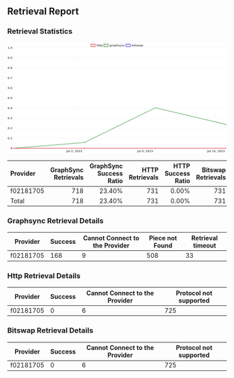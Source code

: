 ## Retrieval Report
### Retrieval Statistics
<img src="https://raw.githubusercontent.com/data-preservation-programs/filplus-checker-assets/main/filecoin-project/filecoin-plus-large-datasets/issues/2040/1689658914032.png"/>

| Provider  | GraphSync Retrievals | GraphSync Success Ratio | HTTP Retrievals | HTTP Success Ratio | Bitswap Retrievals | Bitswap Success Ratio |
| :-------- | -------------------: | ----------------------: | --------------: | -----------------: | -----------------: | --------------------: |
| f02181705 |                  718 |                  23.40% |             731 |              0.00% |                731 |                 0.00% |
| Total     |                  718 |                  23.40% |             731 |              0.00% |                731 |                 0.00% |

### Graphsync Retrieval Details
| Provider  | Success | Cannot Connect to the Provider | Piece not Found | Retrieval timeout |
| --------- | ------- | ------------------------------ | --------------- | ----------------- |
| f02181705 | 168     | 9                              | 508             | 33                |

### Http Retrieval Details
| Provider  | Success | Cannot Connect to the Provider | Protocol not supported |
| --------- | ------- | ------------------------------ | ---------------------- |
| f02181705 | 0       | 6                              | 725                    |

### Bitswap Retrieval Details
| Provider  | Success | Cannot Connect to the Provider | Protocol not supported |
| --------- | ------- | ------------------------------ | ---------------------- |
| f02181705 | 0       | 6                              | 725                    |

